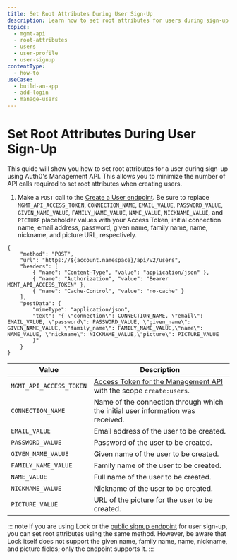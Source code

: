 ```yaml
---
title: Set Root Attributes During User Sign-Up
description: Learn how to set root attributes for users during sign-up using the Auth0 Management API.
topics:
  - mgmt-api
  - root-attributes
  - users
  - user-profile
  - user-signup
contentType:
  - how-to
useCase:
  - build-an-app
  - add-login
  - manage-users
---
```

# Set Root Attributes During User Sign-Up

This guide will show you how to set root attributes for a user during sign-up using Auth0's Management API. This allows you to minimize the number of API calls required to set root attributes when creating users.

1. Make a `POST` call to the [Create a User endpoint](/api/management/v2#!/Users/post_users). Be sure to replace `MGMT_API_ACCESS_TOKEN`, `CONNECTION_NAME`, `EMAIL_VALUE`, `PASSWORD_VALUE`, `GIVEN_NAME_VALUE`, `FAMILY_NAME_VALUE`, `NAME_VALUE`, `NICKNAME_VALUE`, and `PICTURE` placeholder values with your Access Token, initial connection name, email address, password, given name, family name, name, nickname, and picture URL, respectively.

```har
{
	"method": "POST",
	"url": "https://${account.namespace}/api/v2/users",
    "headers": [
  	    { "name": "Content-Type", "value": "application/json" },
  	    { "name": "Authorization", "value": "Bearer MGMT_API_ACCESS_TOKEN" },
  	    { "name": "Cache-Control", "value": "no-cache" }
	],
	"postData": {
        "mimeType": "application/json",
        "text": "{ \"connection\": CONNECTION_NAME, \"email\": EMAIL_VALUE, \"password\": PASSWORD_VALUE, \"given_name\": GIVEN_NAME_VALUE, \"family_name\": FAMILY_NAME_VALUE,\"name\": NAME_VALUE, \"nickname\": NICKNAME_VALUE,\"picture\": PICTURE_VALUE
        }"
	}
}
```

| **Value** | **Description** |
| - | - |
| `MGMT_API_ACCESS_TOKEN`  | [Access Token for the Management API](/api/management/v2/tokens) with the scope `create:users`. |
| `CONNECTION_NAME` | Name of the connection through which the initial user information was received. |
| `EMAIL_VALUE` | Email address of the user to be created. |
| `PASSWORD_VALUE` | Password of the user to be created. |
| `GIVEN_NAME_VALUE` | Given name of the user to be created. |
| `FAMILY_NAME_VALUE` | Family name of the user to be created. |
| `NAME_VALUE` | Full name of the user to be created. |
| `NICKNAME_VALUE` | Nickname of the user to be created. |
| `PICTURE_VALUE` | URL of the picture for the user to be created. |

::: note
If you are using Lock or the [public signup endpoint](/api/authentication#signup) for user sign-up, you can set root attributes using the same method. However, be aware that Lock itself does not support the given name, family name, name, nickname, and picture fields; only the endpoint supports it.
:::